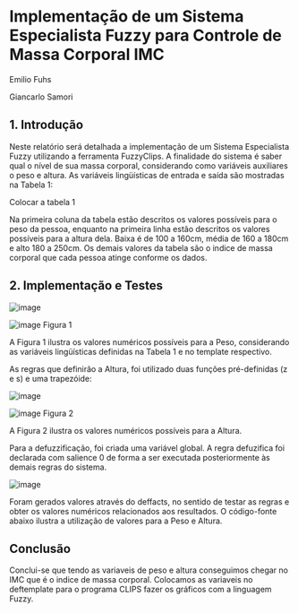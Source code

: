 # Implementação de um Sistema Especialista Fuzzy para Controle de Massa Corporal IMC

Emilio Fuhs

Giancarlo Samori

## 1. Introdução

Neste relatório será detalhada a implementação de um Sistema Especialista Fuzzy utilizando a ferramenta FuzzyClips. A finalidade do sistema é saber qual o nível de sua massa corporal, considerando como variáveis auxiliares o peso e altura.
As variáveis lingüísticas de entrada e saída são mostradas na Tabela 1:

Colocar a tabela 1

Na primeira coluna da tabela estão descritos os valores possíveis para o peso da pessoa, enquanto na primeira linha estão descritos os valores possíveis para a altura dela. Baixa é de 100 a 160cm, média de 160 a 180cm e alto 180 a 250cm. Os demais valores da tabela são o indice de massa corporal que cada pessoa atinge conforme os dados.


## 2. Implementação e Testes

![image](https://user-images.githubusercontent.com/42296433/57185227-ed336500-6e9d-11e9-914f-aaac8ab5e3d3.png)

![image](https://user-images.githubusercontent.com/42296433/57184383-29ac9400-6e91-11e9-93b1-b03649e0dd89.png)
Figura 1

A Figura 1 ilustra os valores numéricos possíveis para a Peso, considerando as variáveis lingüísticas definidas na Tabela 1 e no template respectivo.


As regras que definirão a Altura, foi utilizado duas funções pré-definidas (z e s) e uma trapezóide:

![image](https://user-images.githubusercontent.com/42296433/57185290-e3f6c800-6e9e-11e9-912b-4c98f5bbbeb6.png)

![image](https://user-images.githubusercontent.com/42296433/57185301-17d1ed80-6e9f-11e9-8df3-69b62742fcd7.png)
Figura 2

A Figura 2 ilustra os valores numéricos possíveis para a Altura.

Para a defuzzificação, foi criada uma variável global. A regra defuzifica foi declarada com salience 0 de forma a ser executada posteriormente às demais regras do sistema.

![image](https://user-images.githubusercontent.com/42296433/57185389-d17d8e00-6ea0-11e9-91da-dfeaeed20106.png)

Foram gerados valores através do deffacts, no sentido de testar as regras e obter os valores numéricos relacionados aos resultados. O código-fonte abaixo ilustra a utilização de valores para a Peso e Altura.


## Conclusão 

Conclui-se que tendo as variaveis de peso e altura conseguimos chegar no IMC que é o indice de massa corporal. Colocamos as variaveis no deftemplate para o programa CLIPS fazer os gráficos com a linguagem Fuzzy.
